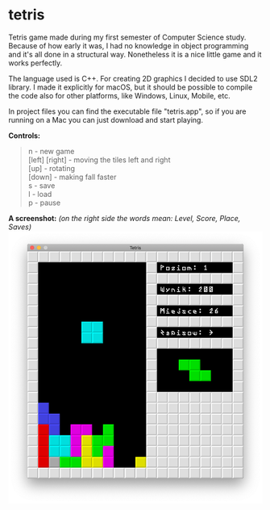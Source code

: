 # tetris
Tetris game made during my first semester of Computer Science study. Because of how early it was, I had no knowledge in object programming and it's all done in a structural way. Nonetheless it is a nice little game and it works perfectly.

The language used is C++. For creating 2D graphics I decided to use SDL2 library. I made it explicitly for macOS, but it should be possible to compile the code also for other platforms, like Windows, Linux, Mobile, etc.

In project files you can find the executable file "tetris.app", so if you are running on a Mac you can just download and start playing.

<b>Controls:</b><br />
> n - new game<br />
> [left] [right] - moving the tiles left and right<br />
> [up] - rotating<br />
> [down] - making fall faster<br />
> s - save<br />
> l - load<br />
> p - pause<br />

<b>A screenshot:</b> <i>(on the right side the words mean: Level, Score, Place, Saves)</i>
![alt text](https://github.com/florian9600/tetris/blob/master/screenshot.png)
